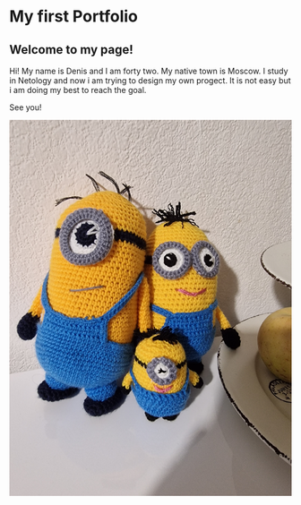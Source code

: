 # My first Portfolio

## Welcome to my page! 

Hi! My name is Denis and I am forty two. My native town is Moscow. I study in Netology and now i am trying to design my own progect. It is not easy but i am doing my best to reach the goal.  

See you!

![Minions](/images/1.jpg)





